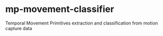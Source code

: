 # mp-movement-classifier

Temporal Movement Primitives extraction and classification from motion capture data
